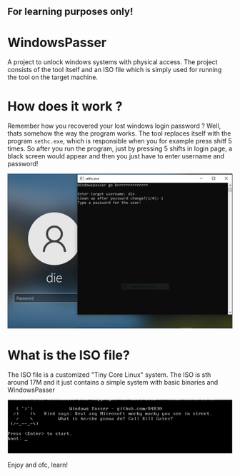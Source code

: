 ## For learning purposes only!

# WindowsPasser
A project to unlock windows systems with physical access. The project consists of the tool itself and an ISO file which is simply used for running the tool on the target machine.


# How does it work ?
Remember how you recovered your lost windows login password ? Well, thats somehow the way the program works. The tool replaces itself with the program `sethc.exe`, which is responsible when you for example press shitf 5 times. So after you run the program, just by pressing 5 shifts in login page, a black screen would appear and then you just have to enter username and password!

![alt text](https://github.com/D4R30/WindowsPasser/blob/main/login.jpg?raw=true)

# What is the ISO file?
The ISO file is a customized "Tiny Core Linux" system. The ISO is sth around 17M and it just contains a simple system with basic binaries and WindowsPasser

![alt text](https://github.com/D4R30/WindowsPasser/blob/main/boot.png?raw=true)

Enjoy and ofc, learn!
